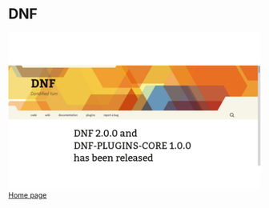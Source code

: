 # DNF
![image](https://github.com/nu11secur1ty/DNF/blob/master/photo/DNF.png)
[Home page](http://dnf.baseurl.org/)

